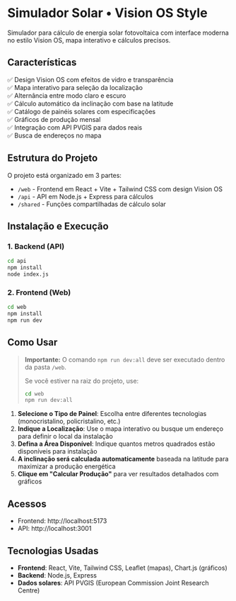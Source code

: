 # Simulador Solar • Vision OS Style

Simulador para cálculo de energia solar fotovoltaica com interface moderna no estilo Vision OS, mapa interativo e cálculos precisos.

## Características

✅ Design Vision OS com efeitos de vidro e transparência  
✅ Mapa interativo para seleção da localização  
✅ Alternância entre modo claro e escuro  
✅ Cálculo automático da inclinação com base na latitude  
✅ Catálogo de painéis solares com especificações  
✅ Gráficos de produção mensal  
✅ Integração com API PVGIS para dados reais  
✅ Busca de endereços no mapa  

## Estrutura do Projeto

O projeto está organizado em 3 partes:

- `/web` - Frontend em React + Vite + Tailwind CSS com design Vision OS
- `/api` - API em Node.js + Express para cálculos
- `/shared` - Funções compartilhadas de cálculo solar

## Instalação e Execução

### 1. Backend (API)

```bash
cd api
npm install
node index.js
```

### 2. Frontend (Web)

```bash
cd web
npm install
npm run dev
```

## Como Usar

> **Importante:**
> O comando `npm run dev:all` deve ser executado dentro da pasta `/web`.
>
> Se você estiver na raiz do projeto, use:
> ```bash
> cd web
> npm run dev:all
> ```


1. **Selecione o Tipo de Painel**: Escolha entre diferentes tecnologias (monocristalino, policristalino, etc.)
2. **Indique a Localização**: Use o mapa interativo ou busque um endereço para definir o local da instalação
3. **Defina a Área Disponível**: Indique quantos metros quadrados estão disponíveis para instalação
4. **A inclinação será calculada automaticamente** baseada na latitude para maximizar a produção energética
5. **Clique em "Calcular Produção"** para ver resultados detalhados com gráficos

## Acessos

- Frontend: http://localhost:5173
- API: http://localhost:3001

## Tecnologias Usadas

- **Frontend**: React, Vite, Tailwind CSS, Leaflet (mapas), Chart.js (gráficos)
- **Backend**: Node.js, Express
- **Dados solares**: API PVGIS (European Commission Joint Research Centre)
